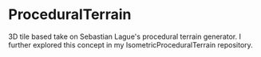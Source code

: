 # ProceduralTerrain
3D tile based take on Sebastian Lague's procedural terrain generator.  I further explored this concept in my IsometricProceduralTerrain repository.
